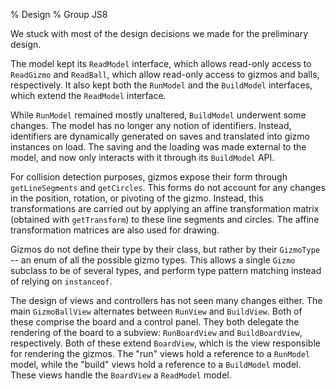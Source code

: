 % Design
% Group JS8

We stuck with most of the design decisions we made for the preliminary design.

The model kept its `ReadModel` interface, which allows read-only access to
`ReadGizmo` and `ReadBall`, which allow read-only access to gizmos and balls,
respectively. It also kept both the `RunModel` and the `BuildModel` interfaces,
which extend the `ReadModel` interface.

While `RunModel` remained mostly unaltered, `BuildModel` underwent some
changes. The model has no longer any notion of identifiers. Instead, identifiers
are dynamically generated on saves and translated into gizmo instances on load.
The saving and the loading was made external to the model, and now only
interacts with it through its `BuildModel` API.

For collision detection purposes, gizmos expose their form through
`getLineSegments` and `getCircles`. This forms do not account for any changes in
the position, rotation, or pivoting of the gizmo. Instead, this transformations
are carried out by applying an affine transformation matrix (obtained with
`getTransform`) to these line segments and circles. The affine transformation
matrices are also used for drawing.

Gizmos do not define their type by their class, but rather by their `GizmoType`
-- an enum of all the possible gizmo types. This allows a single `Gizmo`
subclass to be of several types, and perform type pattern matching instead of
relying on `instanceof`.

The design of views and controllers has not seen many changes either. The main
`GizmoBallView` alternates between `RunView` and `BuildView`. Both of these
comprise the board and a control panel. They both delegate the rendering of the
board to a subview: `RunBoardView` and `BuildBoardView`, respectively. Both of
these extend `BoardView`, which is the view responsible for rendering the
gizmos. The "run" views hold a reference to a `RunModel` model, while the
"build" views hold a reference to a `BuildModel` model. These views handle the
`BoardView` a `ReadModel` model.
